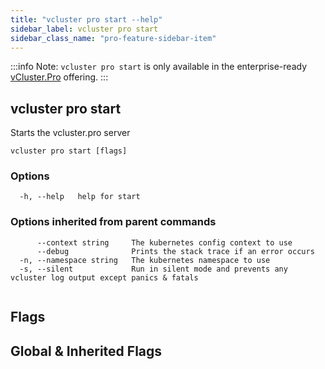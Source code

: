 ```yaml
---
title: "vcluster pro start --help"
sidebar_label: vcluster pro start
sidebar_class_name: "pro-feature-sidebar-item"
---
```


:::info Note:
`vcluster pro start` is only available in the enterprise-ready [vCluster.Pro](https://vcluster.pro) offering.
:::

## vcluster pro start

Starts the vcluster.pro server

```
vcluster pro start [flags]
```

### Options

```
  -h, --help   help for start
```

### Options inherited from parent commands

```
      --context string     The kubernetes config context to use
      --debug              Prints the stack trace if an error occurs
  -n, --namespace string   The kubernetes namespace to use
  -s, --silent             Run in silent mode and prevents any vcluster log output except panics & fatals
```

```

```


## Flags
## Global & Inherited Flags